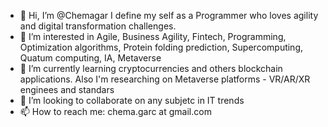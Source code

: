 - 👋 Hi, I’m @Chemagar I define my self as a Programmer who loves agility and digital transformation challenges.
- 👀 I’m interested in Agile, Business Agility, Fintech, Programming, Optimization algorithms, Protein folding prediction, Supercomputing, Quatum computing, IA, Metaverse
- 🌱 I’m currently learning cryptocurrencies and others blockchain applications. Also I'm researching on Metaverse platforms - VR/AR/XR enginees and standars
- 💞️ I’m looking to collaborate on any subjetc in IT trends 
- 📫 How to reach me: chema.garc at gmail.com

<!---
Chemagar/Chemagar is a ✨ special ✨ repository because its `README.md` (this file) appears on your GitHub profile.
You can click the Preview link to take a look at your changes.
--->
